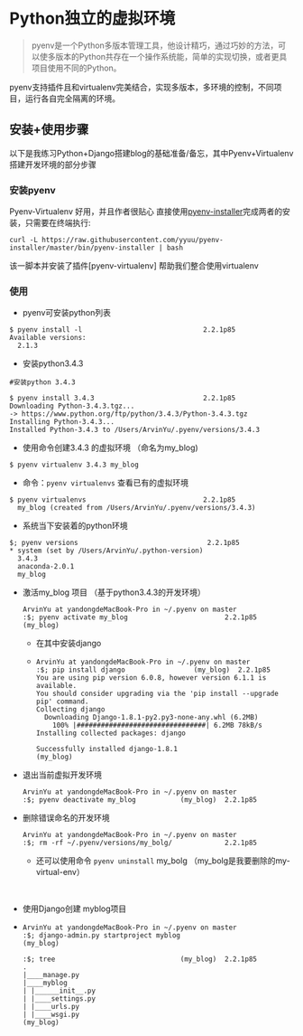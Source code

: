 # Python独立的虚拟环境

> pyenv是一个Python多版本管理工具，他设计精巧，通过巧妙的方法，可以使多版本的Python共存在一个操作系统能，简单的实现切换，或者更具项目使用不同的Python。

pyenv支持插件且和virtualenv完美结合，实现多版本，多环境的控制，不同项目，运行各自完全隔离的环境。



## 安装+使用步骤

以下是我练习Python+Django搭建blog的基础准备/备忘，其中Pyenv+Virtualenv 搭建开发环境的部分步骤

### 安装pyenv

Pyenv-Virtualenv  好用，并且作者很贴心 直接使用[pyenv-installer](https://github.com/yyuu/pyenv-installer)完成两者的安装，只需要在终端执行:

`curl -L https://raw.githubusercontent.com/yyuu/pyenv-installer/master/bin/pyenv-installer | bash`

该一脚本并安装了插件[pyenv-virtualenv] 帮助我们整合使用virtualenv

### 使用

- pyenv可安装python列表


``` 
$ pyenv install -l                              2.2.1p85
Available versions:
  2.1.3
```

- 安装python3.4.3


``` 
#安装python 3.4.3

$ pyenv install 3.4.3                           2.2.1p85
Downloading Python-3.4.3.tgz...
-> https://www.python.org/ftp/python/3.4.3/Python-3.4.3.tgz
Installing Python-3.4.3...
Installed Python-3.4.3 to /Users/ArvinYu/.pyenv/versions/3.4.3
```

- 使用命令创建3.4.3 的虚拟环境 （命名为my_blog)


``` 
$ pyenv virtualenv 3.4.3 my_blog
```

- 命令：`pyenv virtualenvs` 查看已有的虚拟环境


``` 
$ pyenv virtualenvs                             2.2.1p85
  my_blog (created from /Users/ArvinYu/.pyenv/versions/3.4.3)
```

- 系统当下安装着的python环境


``` 
$; pyenv versions                                2.2.1p85
* system (set by /Users/ArvinYu/.python-version)
  3.4.3
  anaconda-2.0.1
  my_blog
```

- 激活my_blog 项目 （基于python3.4.3的开发环境）
  
  ``` 
  ArvinYu at yandongdeMacBook-Pro in ~/.pyenv on master
  :$; pyenv activate my_blog                        2.2.1p85
  (my_blog)
  ```
  
  - 在其中安装django
    
  - ``` 
    ArvinYu at yandongdeMacBook-Pro in ~/.pyenv on master
    :$; pip install django                 (my_blog)  2.2.1p85
    You are using pip version 6.0.8, however version 6.1.1 is available.
    You should consider upgrading via the 'pip install --upgrade pip' command.
    Collecting django
      Downloading Django-1.8.1-py2.py3-none-any.whl (6.2MB)
        100% |################################| 6.2MB 78kB/s
    Installing collected packages: django
    
    Successfully installed django-1.8.1
    (my_blog)
    ```
    
  
- 退出当前虚拟开发环境
  
  ``` 
  ArvinYu at yandongdeMacBook-Pro in ~/.pyenv on master
  :$; pyenv deactivate my_blog           (my_blog)  2.2.1p85
  ```
  




- 删除错误命名的开发环境
  
  ``` 
  ArvinYu at yandongdeMacBook-Pro in ~/.pyenv on master
  :$; rm -rf ~/.pyenv/versions/my_bolg/             2.2.1p85
  ```
  
  - 还可以使用命令 `pyenv uninstall`  my_bolg （my_bolg是我要删除的my-virtual-env）
    
    ​
    
  
- 使用Django创建 myblog项目
  
- ``` 
  ArvinYu at yandongdeMacBook-Pro in ~/.pyenv on master
  :$; django-admin.py startproject myblog
  (my_blog)
  
  :$; tree                               (my_blog)  2.2.1p85
  .
  |____manage.py
  |____myblog
  | |______init__.py
  | |____settings.py
  | |____urls.py
  | |____wsgi.py
  (my_blog)
  ```
  
  ​
  




